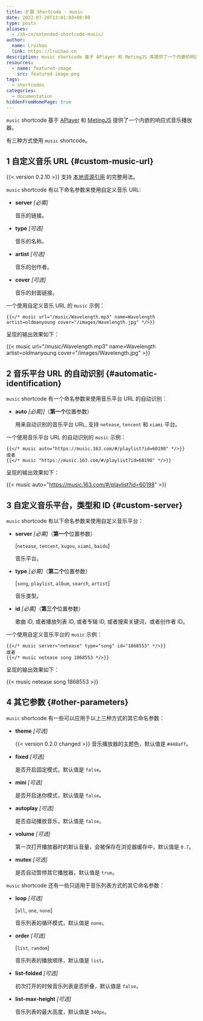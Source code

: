 ```yaml
---
title: 扩展 Shortcode - music
date: 2022-07-20T13:01:03+08:00
type: posts
aliases:
  - /zh-cn/extended-shortcode-music/
author:
  name: Lruihao
  link: https://lruihao.cn
description: music shortcode 基于 APlayer 和 MetingJS 库提供了一个内嵌的响应式音乐播放器。
resources:
  - name: featured-image
    src: featured-image.png
tags:
  - shortcodes
categories:
  - documentation
hiddenFromHomePage: true
---
```


`music` shortcode 基于 [APlayer](https://github.com/MoePlayer/APlayer) 和 [MetingJS](https://github.com/metowolf/MetingJS) 提供了一个内嵌的响应式音乐播放器。

<!--more-->

有三种方式使用 `music` shortcode。

## 1 自定义音乐 URL {#custom-music-url}

{{< version 0.2.10 >}} 支持 [本地资源引用](../../../posts/theme-documentation-content#contents-organization) 的完整用法。

`music` shortcode 有以下命名参数来使用自定义音乐 URL:

* **server** *[必需]*

    音乐的链接。

* **type** *[可选]*

    音乐的名称。

* **artist** *[可选]*

    音乐的创作者。

* **cover** *[可选]*

    音乐的封面链接。

一个使用自定义音乐 URL 的 `music` 示例：

```go-html-template
{{</* music url="/music/Wavelength.mp3" name=Wavelength artist=oldmanyoung cover="/images/Wavelength.jpg" */>}}
```

呈现的输出效果如下：

{{< music url="/music/Wavelength.mp3" name=Wavelength artist=oldmanyoung cover="/images/Wavelength.jpg" >}}

## 2 音乐平台 URL 的自动识别 {#automatic-identification}

`music` shortcode 有一个命名参数来使用音乐平台 URL 的自动识别：

* **auto** *[必需]]*（**第一个**位置参数）

    用来自动识别的音乐平台 URL, 支持 `netease`, `tencent` 和 `xiami` 平台。

一个使用音乐平台 URL 的自动识别的 `music` 示例：

```go-html-template
{{</* music auto="https://music.163.com/#/playlist?id=60198" */>}}
或者
{{</* music "https://music.163.com/#/playlist?id=60198" */>}}
```

呈现的输出效果如下：

{{< music auto="https://music.163.com/#/playlist?id=60198" >}}

## 3 自定义音乐平台，类型和 ID {#custom-server}

`music` shortcode 有以下命名参数来使用自定义音乐平台：

* **server** *[必需]*（**第一个**位置参数）

    [`netease`, `tencent`, `kugou`, `xiami`, `baidu`]

    音乐平台。

* **type** *[必需]*（**第二个**位置参数）

    [`song`, `playlist`, `album`, `search`, `artist`]

    音乐类型。

* **id** *[必需]*（**第三个**位置参数）

    歌曲 ID, 或者播放列表 ID, 或者专辑 ID, 或者搜索关键词，或者创作者 ID。

一个使用自定义音乐平台的 `music` 示例：

```go-html-template
{{</* music server="netease" type="song" id="1868553" */>}}
或者
{{</* music netease song 1868553 */>}}
```

呈现的输出效果如下：

{{< music netease song 1868553 >}}

## 4 其它参数 {#other-parameters}

`music` shortcode 有一些可以应用于以上三种方式的其它命名参数：

* **theme** *[可选]*

    {{< version 0.2.0 changed >}} 音乐播放器的主题色，默认值是 `#448aff`。

* **fixed** *[可选]*

    是否开启固定模式，默认值是 `false`。

* **mini** *[可选]*

    是否开启迷你模式，默认值是 `false`。

* **autoplay** *[可选]*

    是否自动播放音乐，默认值是 `false`。

* **volume** *[可选]*

    第一次打开播放器时的默认音量，会被保存在浏览器缓存中，默认值是 `0.7`。

* **mutex** *[可选]*

    是否自动暂停其它播放器，默认值是 `true`。

`music` shortcode 还有一些只适用于音乐列表方式的其它命名参数：

* **loop** *[可选]*

    [`all`, `one`, `none`]

    音乐列表的循环模式，默认值是 `none`。

* **order** *[可选]*

    [`list`, `random`]

    音乐列表的播放顺序，默认值是 `list`。

* **list-folded** *[可选]*

    初次打开的时候音乐列表是否折叠，默认值是 `false`。

* **list-max-height** *[可选]*

    音乐列表的最大高度，默认值是 `340px`。
